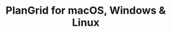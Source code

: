 ---
name: PlanGrid
url: 'https://app.plangrid.com'
category: Business
title: 'PlanGrid for macOS, Windows & Linux'
key: plangrid

---